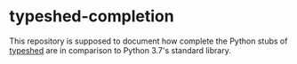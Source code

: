 # typeshed-completion

This repository is supposed to document how complete the Python stubs of
[typeshed](https://github.com/python/typeshed) are in comparison to Python 3.7's
standard library.
